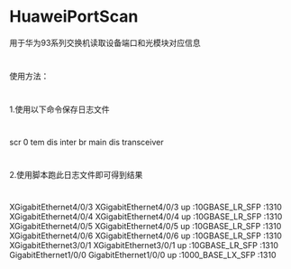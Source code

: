 # HuaweiPortScan
用于华为93系列交换机读取设备端口和光模块对应信息
#
使用方法：
#
1.使用以下命令保存日志文件
#
scr 0 tem
dis inter br main
dis transceiver
#
2.使用脚本跑此日志文件即可得到结果
#
XGigabitEthernet4/0/3    XGigabitEthernet4/0/3    up        :10GBASE_LR_SFP       :1310   
XGigabitEthernet4/0/4    XGigabitEthernet4/0/4    up        :10GBASE_LR_SFP       :1310   
XGigabitEthernet4/0/5    XGigabitEthernet4/0/5    up        :10GBASE_LR_SFP       :1310   
XGigabitEthernet4/0/6    XGigabitEthernet4/0/6    up        :10GBASE_LR_SFP       :1310   
XGigabitEthernet3/0/1    XGigabitEthernet3/0/1    up        :10GBASE_LR_SFP       :1310   
GigabitEthernet1/0/0     GigabitEthernet1/0/0     up        :1000_BASE_LX_SFP     :1310   
